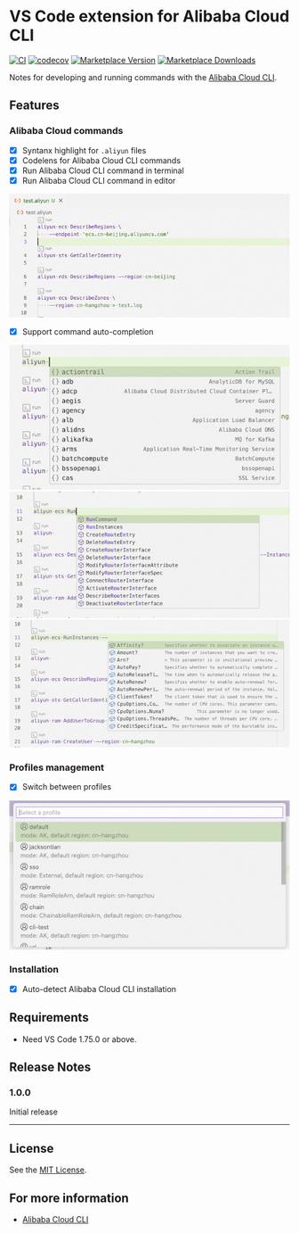 # VS Code extension for Alibaba Cloud CLI

[![CI](https://img.shields.io/github/actions/workflow/status/aliyun/alibaba-cloud-cli-extension-vscode/CI.yml)](https://github.com/aliyun/alibaba-cloud-cli-extension-vscode/actions/workflows/CI.yml)
[![codecov](https://img.shields.io/codecov/c/github/aliyun/alibaba-cloud-cli-extension-vscode)](https://codecov.io/github/aliyun/alibaba-cloud-cli-extension-vscode)
[![Marketplace Version](https://img.shields.io/visual-studio-marketplace/v/alibabacloud-openapi.aliyuncli)](https://marketplace.visualstudio.com/items?itemName=alibabacloud-openapi.aliyuncli)
[![Marketplace Downloads](https://img.shields.io/visual-studio-marketplace/d/alibabacloud-openapi.aliyuncli)](https://marketplace.visualstudio.com/items?itemName=alibabacloud-openapi.aliyuncli)

Notes for developing and running commands with the [Alibaba Cloud CLI](https://github.com/aliyun/aliyun-cli).

## Features

### Alibaba Cloud commands

- [x] Syntanx highlight for `.aliyun` files
- [x] Codelens for Alibaba Cloud CLI commands
- [x] Run Alibaba Cloud CLI command in terminal
- [x] Run Alibaba Cloud CLI command in editor

![Codelens for CLI commands](./figures/codelens.png)

- [x] Support command auto-completion

![Auto completion 1](./figures/auto-completion-1.png)
![Auto completion 2](./figures/auto-completion-2.png)
![Auto completion 2](./figures/auto-completion-3.png)

### Profiles management

- [x] Switch between profiles

![Switch between profiles](./figures/profiles.png)

### Installation

- [x] Auto-detect Alibaba Cloud CLI installation

## Requirements

- Need VS Code 1.75.0 or above.

## Release Notes

### 1.0.0

Initial release

---

## License

See the [MIT License](./LICENSE).

## For more information

- [Alibaba Cloud CLI](https://github.com/aliyun/aliyun-cli)
